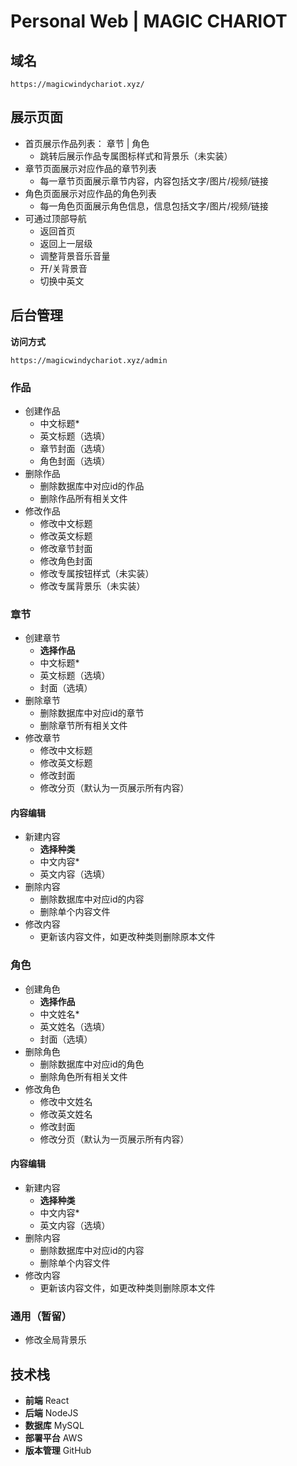 # Personal Web | MAGIC CHARIOT

## 域名
    https://magicwindychariot.xyz/

## 展示页面
- 首页展示作品列表： 章节 | 角色
    - 跳转后展示作品专属图标样式和背景乐（未实装）
- 章节页面展示对应作品的章节列表
    - 每一章节页面展示章节内容，内容包括文字/图片/视频/链接
- 角色页面展示对应作品的角色列表
    - 每一角色页面展示角色信息，信息包括文字/图片/视频/链接
- 可通过顶部导航
    - 返回首页
    - 返回上一层级
    - 调整背景音乐音量
    - 开/关背景音
    - 切换中英文

## 后台管理
**访问方式**
    
    https://magicwindychariot.xyz/admin

### 作品
- 创建作品
    - 中文标题*
    - 英文标题（选填）
    - 章节封面（选填）
    - 角色封面（选填）
- 删除作品
    - 删除数据库中对应id的作品
    - 删除作品所有相关文件
- 修改作品
    - 修改中文标题
    - 修改英文标题
    - 修改章节封面
    - 修改角色封面
    - 修改专属按钮样式（未实装）
    - 修改专属背景乐（未实装）

### 章节
- 创建章节
    - **选择作品**
    - 中文标题*
    - 英文标题（选填）
    - 封面（选填）
- 删除章节
    - 删除数据库中对应id的章节
    - 删除章节所有相关文件
- 修改章节
    - 修改中文标题
    - 修改英文标题
    - 修改封面
    - 修改分页（默认为一页展示所有内容）
#### 内容编辑
- 新建内容
    - **选择种类**
    - 中文内容*
    - 英文内容（选填）
- 删除内容
    - 删除数据库中对应id的内容
    - 删除单个内容文件
- 修改内容
    - 更新该内容文件，如更改种类则删除原本文件

### 角色
- 创建角色
    - **选择作品**
    - 中文姓名*
    - 英文姓名（选填）
    - 封面（选填）
- 删除角色
    - 删除数据库中对应id的角色
    - 删除角色所有相关文件
- 修改角色
    - 修改中文姓名
    - 修改英文姓名
    - 修改封面
    - 修改分页（默认为一页展示所有内容）
#### 内容编辑
- 新建内容
    - **选择种类**
    - 中文内容*
    - 英文内容（选填）
- 删除内容
    - 删除数据库中对应id的内容
    - 删除单个内容文件
- 修改内容
    - 更新该内容文件，如更改种类则删除原本文件
### 通用（暂留）
- 修改全局背景乐

## 技术栈
- **前端** React
- **后端** NodeJS
- **数据库** MySQL
- **部署平台** AWS
- **版本管理** GitHub


